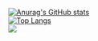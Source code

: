 [![Anurag's GitHub stats](https://github-readme-stats.vercel.app/api?username=yj666&show_icons=true)](https://github.com/anuraghazra/github-readme-stats)  
[![Top Langs](https://github-readme-stats.vercel.app/api/top-langs/?username=yj666&layout=compact)](https://github.com/anuraghazra/github-readme-stats)  
![](https://visitor-badge.glitch.me/badge?page_id=yj666)
